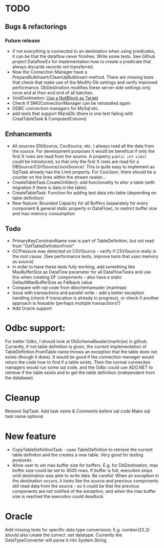 # TODO

## Bugs & refactorings

### Future release
- If not everything is connected to an destination when using predicates, it can be that the dataflow never finishes. Write some tests. See Github project DataflowEx for implementation how to create a predicate that always discards records not transferred.
- Now the Connection Manager have a PrepareBulkInsert/CleanUpBulkInsert method. There are missing tests that check that make use of the Modify-Db settings and verify improved performance. DbDestination modifies these server side settings only once and at then end end of all batches.
- VoidDestination: [Use a NullBlock as Target](https://docs.microsoft.com/en-us/dotnet/api/system.threading.tasks.dataflow.dataflowblock.nulltarget?view=netcore-3.1)
- Check if SMOConnectionManager can be reinstalled again
- ODBC connection managers for MySql etc. 
- add tests that support MariaDb (there is one test failing with CreatTableTask & ComputedColumn) 

## Enhancements

- All sources (DbSource, CsvSource, etc. )  always read all the data from the source. For development purposes it would be benefical if only the first X rows are read from the source. A property `public int Limit` could be introduced, so that only the first X rows are read for a DBSource/CSVSource/JsonSource/. This is quite easy to implement as SqlTask already has the Limit property. For Csv/Json, there should be a counter on the lines within the stream reader...
- CreateTableTask.CreateOrAlter(): add functionality to alter a table (with migration if there is data in the table).
- CreateTableTask: Function for adding test data into table (depending on table definition)
- New feature: Bounded Capacity for all Buffers (separately for every component & general static property in DataFlow), to restrict buffer size and max memory consumption

## Todo
- PrimaryKeyConstrainName now is part of TableDefinition, but not read from "GetTableDefinitionFrom"
- GCPressure was detected on CSVSource - verify if CSVSource really is the root cause. (See performance tests, improve tests that uses memory as source) 
- in order to have these tests fully working, add something like MaxBufferSize as  DataFlow parameter for all DataFlowTasks and use this when creating DF components  - also have a static DefaultMaxBufferSize as Fallback value
- Compare with sql code from dbschemareader (martinjw)
- Issue with transactions and parallel write - add a better exception handling (check if transcation is already in progress), or check if another approach is feasable (perhaps multiple transactions?)
- Add Oracle support

# Odbc support:
For better Odbc, I should look at DbSchemaReader(martinjw) in github.
Currently, if not table definition is given, the current implementation of TableDefintion.FromTable name throws an exception that the table does not exists (though it does). It would be good if the connection manager would return the code how to find if a table exists. Then the normal conneciton managers would run some sql code, and the Odbc could use ADO.NET to retrieve if the table exists and to get the table definition (independent from the database).

# Cleanup
Remove SqlTask: Add task name & Comments before sql code
Make sql task name optional

# New feature
- CopyTableDefinitionTask - uses TableDefinition to retrieve the current table definiton and the creates a new table. 
Very good for testing purposes.
- Allow user to set max buffer size for buffers. E.g. for DbDestination, max buffer size could be set to 3000 rows. If buffer is full, execution stops until destination was able to write data.  Be careful: When an exception in the destination occurs, it looks like the source and previous components still read data from the source - so it could be that the previous components are not notified of the exception, and when the max buffer size is reached the execution could deadlock. 

# Oracle
Add missing tests for specific data type conversions. E.g. number(22,2) should also create the correct .net datatype. Currently the DataTypeConverter will parse it into System.String.


